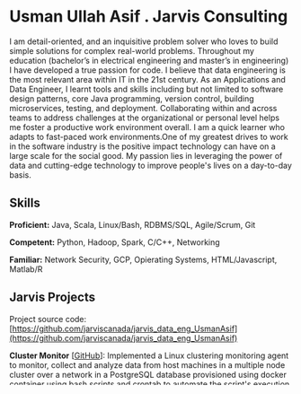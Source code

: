 # Usman Ullah Asif . Jarvis Consulting

I am detail-oriented, and an inquisitive problem solver who loves to build simple solutions for complex real-world problems. Throughout my education (bachelor’s in electrical engineering and master’s in engineering) I have developed a true passion for code. I believe that data engineering is the most relevant area within IT in the 21st century. As an Applications and  Data Engineer, I learnt tools and skills including but not limited to software design patterns, core Java programming, version control, building microservices, testing, and deployment. Collaborating within and across teams to address challenges at the organizational or personal level helps me foster a productive work environment overall. I am a quick learner who adapts to fast-paced work environments.One of my greatest drives to work in the software industry is the positive impact technology can have on a large scale for the social good. My passion lies in leveraging the power of data and cutting-edge technology to improve people's lives on a day-to-day basis.

## Skills

**Proficient:** Java, Scala, Linux/Bash, RDBMS/SQL, Agile/Scrum, Git

**Competent:** Python, Hadoop, Spark, C/C++, Networking

**Familiar:** Network Security, GCP, Opierating Systems, HTML/Javascript, Matlab/R

## Jarvis Projects

Project source code: [https://github.com/jarviscanada/jarvis_data_eng_UsmanAsif](https://github.com/jarviscanada/jarvis_data_eng_UsmanAsif)


**Cluster Monitor** [[GitHub](https://github.com/jarviscanada/jarvis_data_eng_UsmanAsif/tree/master/linux_sql)]: Implemented a Linux clustering monitoring agent to monitor, collect and analyze data from host machines in a multiple node cluster over a network in a PostgreSQL database provisioned using docker container using bash scripts and crontab to automate the script's execution. Created the SQL queries for analyzing the collected data for better business decisions and resources planning.


**Core Java Apps** [[GitHub](https://github.com/jarviscanada/jarvis_data_eng_UsmanAsif/tree/master/core_java)]:
      
  - Twitter App: Constructed the Twitter Command Line Interface (CLI) Application which is capable of posting, showing, and deleting a post on Twitter using the command line. The application was created and tested with Java 8, Spring, JUnit, Mockito, DAO Design Pattern
  - JDBC App: Constructed the JDBC application to perform CRUD operations using DAO and DTO design patterns on a PostgreSQL retail store's database
  - Grep App: Created the Java Grep Application which is an implementation of the Linux Grep command which search for a string of characters in a given directory and outputs them to another file. The application was created with Java SE 8 Lambda/Steam API's with Apache Maven and deployed using Docker.

**Springboot App** [[GitHub](https://github.com/jarviscanada/jarvis_data_eng_UsmanAsif/tree/master/springboot)]: Developed the Springboot Application to replace legacy system which was hard to scale and manage. The Springboot Application is capable of managing trader's account, buying/selling stocks with funds that you can deposit/withdraw as well as fetch stock information for any company. The projects were designed, implemented, tested, and deployed with; Git, PostgreSQL, Docker, Java SE 8, Apache Maven, Springboot, Apache Tomcat, SwaggerUI, IEX Cloud

**Hadoop** [[GitHub](https://github.com/jarviscanada/jarvis_data_eng_UsmanAsif/tree/master/hadoop)]: Wrote a Zeppelin notebook using Hive SQL. Optimized Hive SQL's efficiency using partition and columnar file format. Compared time difference when doing the same query on tables with different optimization.

**Spark** [[GitHub](https://github.com/jarviscanada/jarvis_data_eng_UsmanAsif/tree/master/spark)]: Not Started

**Cloud/DevOps** [[GitHub](https://github.com/jarviscanada/jarvis_data_eng_UsmanAsif/tree/master/cloud_devops)]: Provisioned the stock tracking simulation Springboot application using AWS services, such as EC2, ALB, Autoscaling, docker, etc. The application is scalable, fault-tolerant, and elastic. Built a CI/CD pipeline with AWS Elastic Beanstalk and Jenkins.


## Highlighted Projects
**Try Food**: Developed a web application using Python's Django framework that uses the Yelp Fusion API to randomly suggest a restaurant based on location information and preferred category of food.

**Primary School Teacher Performance review**: Analysed Data for primary school teachers for local school board in Sialkot,Pakistan. Performed Anaylsyis and generated reports using pandas, matplotlib and plotly.


## Professional Experiences

**Data Engineer Developer, Jarvis (2021-present)**: Worked as a Data Engineer in a small Agile/Scrum environment to develop and implement solutions to various problems within the Jarvis team as well as small businesses within the community. The projects were implemented using Git/GitHub, Docker, Bash Scripts, CentOS 7, PostgreSQL, Python, Java SE 8, Apache Maven, Springboot, Apache Tomcat, JDBC API, Twitter REST API, and cloud services.

**Computer Programming Instructor, Ads Inc (JUNE 2018 — APRIL 2019)**: Taught students about Basics of Computer Programming — Developed course structure and modules for Linux Operating Systems, MySQL, Shell Scripting — Administered the Installation of various development ecosystems (Cloudera, Hortonworks) for use within classes — Installing and configuring networking Equipment including switches, modems, and routers to provide development environment 


## Education
**Comstas University Islamabad (2008-2012)**, Bachelor of Electrical Engineering, Electrical and Computer Engineering
- Leadership Role as CR
- Organised and Managed PM visit to University
- Participated in Robotic competitions

**University of Ottawa (2013-2016)**, Master of Engineering, Electrical and Computer Engineering


## Miscellaneous
- Udacity Machine Learning (2019)
- Udemy Python for Data Analysis(2020)
- Capatianed and Won Tug of War competition at college level 
- Cricket Player
- Reugular jogger